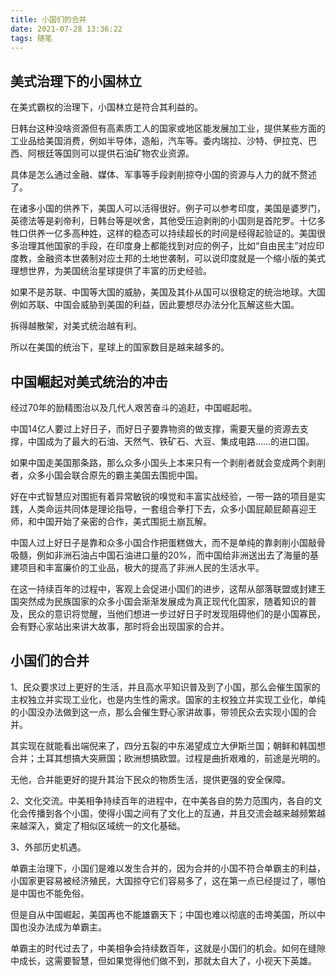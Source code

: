 ```yaml
---
title: 小国们的合并   
date: 2021-07-28 13:36:22
tags: 随笔
---
```


##  美式治理下的小国林立  

在美式霸权的治理下，小国林立是符合其利益的。

日韩台这种没啥资源但有高素质工人的国家或地区能发展加工业，提供某些方面的工业品给美国消费，例如半导体，造船，汽车等。委内瑞拉、沙特、伊拉克、巴西、阿根廷等国则可以提供石油矿物农业资源。

具体是怎么通过金融、媒体、军事等手段剥削掠夺小国的资源与人力的就不赘述了。

在诸多小国的供养下，美国人可以活得很好。例子可以参考印度，美国是婆罗门，英德法等是刹帝利，日韩台等是吠舍，其他受压迫剥削的小国则是首陀罗。十亿多牲口供养一亿多高种姓，这样的稳态可以持续超长的时间是经得起验证的。美国很多治理其他国家的手段，在印度身上都能找到对应的例子，比如“自由民主”对应印度教，金融资本世袭制对应土邦的土地世袭制，可以说印度就是一个缩小版的美式理想世界，为美国统治星球提供了丰富的历史经验。

如果不是苏联、中国等大国的威胁，美国及其仆从国可以很稳定的统治地球。大国例如苏联、中国会威胁到美国的利益，因此要想尽办法分化瓦解这些大国。

拆得越散架，对美式统治越有利。

所以在美国的统治下，星球上的国家数目是越来越多的。

## 中国崛起对美式统治的冲击

经过70年的励精图治以及几代人艰苦奋斗的追赶，中国崛起啦。

中国14亿人要过上好日子，而好日子要靠物资的做支撑，需要天量的资源去支撑，中国成为了最大的石油、天然气、铁矿石、大豆、集成电路……的进口国。

如果中国走美国那条路，那么众多小国头上本来只有一个剥削者就会变成两个剥削者，众多小国会联合原先的霸主美国去围扼中国。

好在中式智慧应对围扼有着异常敏锐的嗅觉和丰富实战经验，一带一路的项目是实践，人类命运共同体是理论指导，一套组合拳打下去，众多小国屁颠屁颠喜迎王师，和中国开始了亲密的合作，美式围扼土崩瓦解。

中国人过上好日子是靠和众多小国合作把蛋糕做大，而不是单纯的靠剥削小国敲骨吸髓，例如非洲石油占中国石油进口量的20%，而中国给非洲送出去了海量的基建项目和丰富廉价的工业品，极大的提高了非洲人民的生活水平。

在这一持续百年的过程中，客观上会促进小国们的进步，这帮从部落联盟或封建王国突然成为民族国家的众多小国会渐渐发展成为真正现代化国家，随着知识的普及，民众的意识将觉醒，当他们想进一步过好日子时发现阻碍他们的是小国寡民，会有野心家站出来讲大故事，那时将会出现国家的合并。

##  小国们的合并    

1、民众要求过上更好的生活，并且高水平知识普及到了小国，那么会催生国家的主权独立并实现工业化，也是内生性的需求。国家的主权独立并实现工业化，单纯的小国没办法做到这一点，那么会催生野心家讲故事，带领民众去实现小国的合并。

其实现在就能看出端倪来了，四分五裂的中东渴望成立大伊斯兰国；朝鲜和韩国想合并；土耳其想搞大突厥国；欧洲想搞欧盟。过程是曲折艰难的，前途是光明的。

无他，合并能更好的提升其治下民众的物质生活，提供更强的安全保障。

2、文化交流。中美相争持续百年的进程中，在中美各自的势力范围内，各自的文化会传播到各个小国，使得小国之间有了文化上的互通，并且交流会越来越频繁越来越深入，奠定了相似区域统一的文化基础。

3、外部历史机遇。

单霸主治理下，小国们是难以发生合并的，因为合并的小国不符合单霸主的利益，小国家更容易被经济殖民，大国掠夺它们容易多了，这在第一点已经提过了，哪怕是中国也不能免俗。

但是自从中国崛起，美国再也不能雄霸天下；中国也难以彻底的击垮美国，所以中国也没办法成为单霸主。

单霸主的时代过去了，中美相争会持续数百年，这就是小国们的机会。如何在缝隙中成长，这需要智慧，但如果觉得他们做不到，那就太自大了，小视天下英雄。
     
  